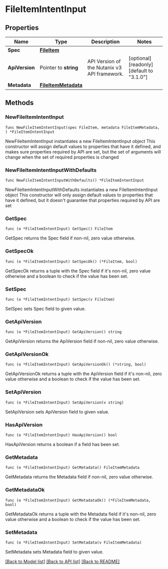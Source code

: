 # FileItemIntentInput

## Properties

Name | Type | Description | Notes
------------ | ------------- | ------------- | -------------
**Spec** | [**FileItem**](FileItem.md) |  | 
**ApiVersion** | Pointer to **string** | API Version of the Nutanix v3 API framework. | [optional] [readonly] [default to "3.1.0"]
**Metadata** | [**FileItemMetadata**](FileItemMetadata.md) |  | 

## Methods

### NewFileItemIntentInput

`func NewFileItemIntentInput(spec FileItem, metadata FileItemMetadata, ) *FileItemIntentInput`

NewFileItemIntentInput instantiates a new FileItemIntentInput object
This constructor will assign default values to properties that have it defined,
and makes sure properties required by API are set, but the set of arguments
will change when the set of required properties is changed

### NewFileItemIntentInputWithDefaults

`func NewFileItemIntentInputWithDefaults() *FileItemIntentInput`

NewFileItemIntentInputWithDefaults instantiates a new FileItemIntentInput object
This constructor will only assign default values to properties that have it defined,
but it doesn't guarantee that properties required by API are set

### GetSpec

`func (o *FileItemIntentInput) GetSpec() FileItem`

GetSpec returns the Spec field if non-nil, zero value otherwise.

### GetSpecOk

`func (o *FileItemIntentInput) GetSpecOk() (*FileItem, bool)`

GetSpecOk returns a tuple with the Spec field if it's non-nil, zero value otherwise
and a boolean to check if the value has been set.

### SetSpec

`func (o *FileItemIntentInput) SetSpec(v FileItem)`

SetSpec sets Spec field to given value.


### GetApiVersion

`func (o *FileItemIntentInput) GetApiVersion() string`

GetApiVersion returns the ApiVersion field if non-nil, zero value otherwise.

### GetApiVersionOk

`func (o *FileItemIntentInput) GetApiVersionOk() (*string, bool)`

GetApiVersionOk returns a tuple with the ApiVersion field if it's non-nil, zero value otherwise
and a boolean to check if the value has been set.

### SetApiVersion

`func (o *FileItemIntentInput) SetApiVersion(v string)`

SetApiVersion sets ApiVersion field to given value.

### HasApiVersion

`func (o *FileItemIntentInput) HasApiVersion() bool`

HasApiVersion returns a boolean if a field has been set.

### GetMetadata

`func (o *FileItemIntentInput) GetMetadata() FileItemMetadata`

GetMetadata returns the Metadata field if non-nil, zero value otherwise.

### GetMetadataOk

`func (o *FileItemIntentInput) GetMetadataOk() (*FileItemMetadata, bool)`

GetMetadataOk returns a tuple with the Metadata field if it's non-nil, zero value otherwise
and a boolean to check if the value has been set.

### SetMetadata

`func (o *FileItemIntentInput) SetMetadata(v FileItemMetadata)`

SetMetadata sets Metadata field to given value.



[[Back to Model list]](../README.md#documentation-for-models) [[Back to API list]](../README.md#documentation-for-api-endpoints) [[Back to README]](../README.md)


